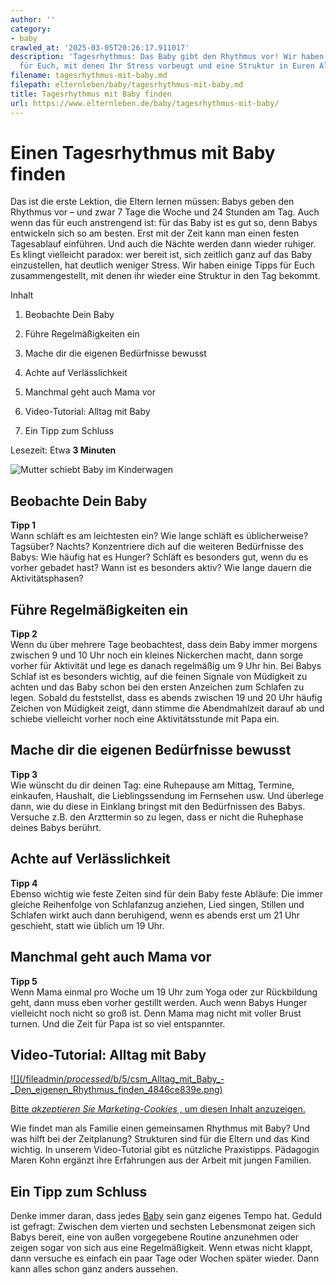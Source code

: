 ```yaml
---
author: ''
category:
- baby
crawled_at: '2025-03-05T20:26:17.911017'
description: 'Tagesrhythmus: Das Baby gibt den Rhythmus vor! Wir haben ein paar Tipps
  für Euch, mit denen Ihr Stress vorbeugt und eine Struktur in Euren Alltag bekommt.'
filename: tagesrhythmus-mit-baby.md
filepath: elternleben/baby/tagesrhythmus-mit-baby.md
title: Tagesrhythmus mit Baby finden
url: https://www.elternleben.de/baby/tagesrhythmus-mit-baby/
---
```


#  Einen Tagesrhythmus mit Baby finden

Das ist die erste Lektion, die Eltern lernen müssen: Babys geben den Rhythmus
vor – und zwar 7 Tage die Woche und 24 Stunden am Tag. Auch wenn das für euch
anstrengend ist: für das Baby ist es gut so, denn Babys entwickeln sich so am
besten. Erst mit der Zeit kann man einen festen Tagesablauf einführen. Und
auch die Nächte werden dann wieder ruhiger. Es klingt vielleicht paradox: wer
bereit ist, sich zeitlich ganz auf das Baby einzustellen, hat deutlich weniger
Stress. Wir haben einige Tipps für Euch zusammengestellt, mit denen ihr wieder
eine Struktur in den Tag bekommt.

Inhalt

1. Beobachte Dein Baby

2. Führe Regelmäßigkeiten ein

3. Mache dir die eigenen Bedürfnisse bewusst

4. Achte auf Verlässlichkeit

5. Manchmal geht auch Mama vor

6. Video-Tutorial: Alltag mit Baby

7. Ein Tipp zum Schluss

Lesezeit: Etwa **3 Minuten**

![Mutter schiebt Baby im
Kinderwagen](/fileadmin/_processed_/7/b/csm_Tipps_Tagesrhythmus_mit_Baby_finden_eadf92c1e0.jpg)

##  Beobachte Dein Baby

**Tipp 1**  
Wann schläft es am leichtesten ein? Wie lange schläft es üblicherweise?
Tagsüber? Nachts? Konzentriere dich auf die weiteren Bedürfnisse des Babys:
Wie häufig hat es Hunger? Schläft es besonders gut, wenn du es vorher gebadet
hast? Wann ist es besonders aktiv? Wie lange dauern die Aktivitätsphasen?

##  Führe Regelmäßigkeiten ein

**Tipp 2**  
Wenn du über mehrere Tage beobachtest, dass dein Baby immer morgens zwischen 9
und 10 Uhr noch ein kleines Nickerchen macht, dann sorge vorher für Aktivität
und lege es danach regelmäßig um 9 Uhr hin. Bei Babys Schlaf ist es besonders
wichtig, auf die feinen Signale von Müdigkeit zu achten und das Baby schon bei
den ersten Anzeichen zum Schlafen zu legen. Sobald du feststellst, dass es
abends zwischen 19 und 20 Uhr häufig Zeichen von Müdigkeit zeigt, dann stimme
die Abendmahlzeit darauf ab und schiebe vielleicht vorher noch eine
Aktivitätsstunde mit Papa ein.

##  Mache dir die eigenen Bedürfnisse bewusst

**Tipp 3**  
Wie wünscht du dir deinen Tag: eine Ruhepause am Mittag, Termine, einkaufen,
Haushalt, die Lieblingssendung im Fernsehen usw. Und überlege dann, wie du
diese in Einklang bringst mit den Bedürfnissen des Babys. Versuche z.B. den
Arzttermin so zu legen, dass er nicht die Ruhephase deines Babys berührt.

##  Achte auf Verlässlichkeit

**Tipp 4**  
Ebenso wichtig wie feste Zeiten sind für dein Baby feste Abläufe: Die immer
gleiche Reihenfolge von Schlafanzug anziehen, Lied singen, Stillen und
Schlafen wirkt auch dann beruhigend, wenn es abends erst um 21 Uhr geschieht,
statt wie üblich um 19 Uhr.

##  Manchmal geht auch Mama vor

**Tipp 5**  
Wenn Mama einmal pro Woche um 19 Uhr zum Yoga oder zur Rückbildung geht, dann
muss eben vorher gestillt werden. Auch wenn Babys Hunger vielleicht noch nicht
so groß ist. Denn Mama mag nicht mit voller Brust turnen. Und die Zeit für
Papa ist so viel entspannter.

##  Video-Tutorial: Alltag mit Baby

[ ![](/fileadmin/_processed_/b/5/csm_Alltag_mit_Baby_-
_Den_eigenen_Rhythmus_finden_4846ce839e.png) ](javascript:Cookiebot.renew\(\))

[Bitte _akzeptieren Sie Marketing-Cookies_ , um diesen Inhalt
anzuzeigen.](javascript:Cookiebot.renew\(\))

Wie findet man als Familie einen gemeinsamen Rhythmus mit Baby? Und was hilft
bei der Zeitplanung? Strukturen sind für die Eltern und das Kind wichtig. In
unserem Video-Tutorial gibt es nützliche Praxistipps. Pädagogin Maren Kohn
ergänzt ihre Erfahrungen aus der Arbeit mit jungen Familien.

##  Ein Tipp zum Schluss

Denke immer daran, dass jedes [Baby](https://www.elternleben.de/baby/) sein
ganz eigenes Tempo hat. Geduld ist gefragt: Zwischen dem vierten und sechsten
Lebensmonat zeigen sich Babys bereit, eine von außen vorgegebene Routine
anzunehmen oder zeigen sogar von sich aus eine Regelmäßigkeit. Wenn etwas
nicht klappt, dann versuche es einfach ein paar Tage oder Wochen später
wieder. Dann kann alles schon ganz anders aussehen.

